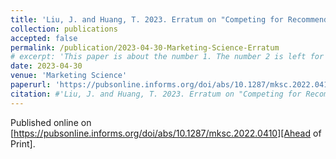 ```yaml
---
title: 'Liu, J. and Huang, T. 2023. Erratum on "Competing for Recommendations" Model by Zhou and Zou (2023).'
collection: publications
accepted: false
permalink: /publication/2023-04-30-Marketing-Science-Erratum
# excerpt: 'This paper is about the number 1. The number 2 is left for future work.'
date: 2023-04-30
venue: 'Marketing Science'
paperurl: 'https://pubsonline.informs.org/doi/abs/10.1287/mksc.2022.0410'
citation: #'Liu, J. and Huang, T. 2023. Erratum on "Competing for Recommendations" Model by Zhou and Zou (2023). Marketing Science.'
---
```

Published online on [https://pubsonline.informs.org/doi/abs/10.1287/mksc.2022.0410][Ahead of Print]. 